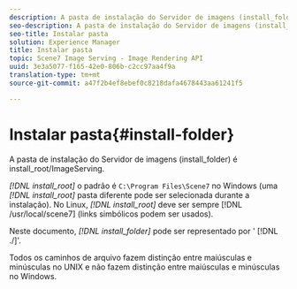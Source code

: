 ```yaml
---
description: A pasta de instalação do Servidor de imagens (install_folder) é install_root/ImageServing.
seo-description: A pasta de instalação do Servidor de imagens (install_folder) é install_root/ImageServing.
seo-title: Instalar pasta
solution: Experience Manager
title: Instalar pasta
topic: Scene7 Image Serving - Image Rendering API
uuid: 3e3a5077-f165-42e0-806b-c2cc97aa4f9a
translation-type: tm+mt
source-git-commit: a47f2b4ef8ebef0c8218dafa4678443aa61241f5

---
```



# Instalar pasta{#install-folder}

A pasta de instalação do Servidor de imagens (install_folder) é install_root/ImageServing.

*[!DNL install_root]* o padrão é `C:\Program Files\Scene7` no Windows (uma *[!DNL install_root]* pasta diferente pode ser selecionada durante a instalação). No Linux, *[!DNL install_root]* deve ser sempre [!DNL /usr/local/scene7] (links simbólicos podem ser usados).

Neste documento, *[!DNL install_folder]* pode ser representado por &#39; [!DNL ./]&#39;.

Todos os caminhos de arquivo fazem distinção entre maiúsculas e minúsculas no UNIX e não fazem distinção entre maiúsculas e minúsculas no Windows.
